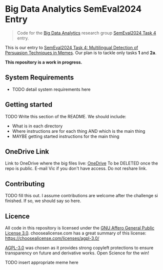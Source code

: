 # Big Data Analytics SemEval2024 Entry

> Code for the [Big Data Analytics](https://bda-hull.github.io/) research group [SemEval2024 Task 4](https://propaganda.math.unipd.it/semeval2024task4/index.html) entry.

This is our entry to [SemEval2024 Task 4: Multilingual Detection of Persuasion Techniques in Memes](https://propaganda.math.unipd.it/semeval2024task4/index.html). Our plan is to tackle only tasks **1** and **2a**.

**This repository is a work in progress.**

## System Requirements
- TODO detail system requirements here

## Getting started
TODO Write this section of the README. We should include:

- What is in each directory
- Where instructions are for each thing AND which is the main thing
- MAYBE getting started instructions for the main thing

## OneDrive Link
Link to OneDrive where the big files live: [OneDrive](https://hullacuk-my.sharepoint.com/:f:/g/personal/v_sherratt-2020_hull_ac_uk/EpevevOycPdKppCMZaSyysgB-z2AeAiZ-2YtVN9tHKF-5Q?e=8Of06X)
To be DELETED once the repo is public. E-mail Vic if you don't have access. Do not reshare link.

## Contributing
TODO fill this out. I assume contributions are welcome after the challenge si finished. If so, we should say so here.

## Licence
All code in this repository is licensed under the [GNU Affero General Public License 3.0](./LICENSE.md). choosealicense.com has a great summary of this license: <https://choosealicense.com/licenses/agpl-3.0/>

[AGPL-3.0](https://choosealicense.com/licenses/agpl-3.0/) was chosen as it provides strong copyleft protections to ensure transparency on future and derivative works. Open Science for the win!

TODO insert appropriate meme here
